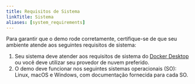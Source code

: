 ```yaml
---
title: Requisitos de Sistema
linkTitle: Sistema
aliases: [system_requirements]
---
```


Para garantir que o demo rode corretamente, certifique-se de que seu ambiente
atende aos seguintes requisitos de sistema:

1. Seu sistema deve atender aos requisitos de sistema do
   [Docker Desktop](https://docs.docker.com/desktop) ou você deve utilizar seu
   provedor de nuvem preferido.
2. O demo deve funcionar nos seguintes sistemas operacionais (SO): Linux, macOS
   e Windows, com documentação fornecida para cada SO.
